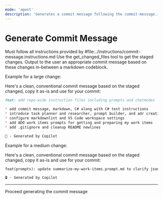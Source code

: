 ```yaml
---
mode: 'agent'
description: 'Generates a commit message following the commit-message.instructions.md rules based on all changes in the branch'
---
```


# Generate Commit Message

Must follow all instructions provided by #file:../instructions/commit-message.instructions.md
Use the get_changed_files tool to get the staged changes.
Output to the user an appropriate commit message based on these changes in-between a markdown codeblock.

Example for a large change:
<!-- <example-response-large> -->
Here's a clean, conventional commit message based on the staged changed, copy it as-is and use for your commit:

```markdown
feat: add repo-wide instruction files including prompts and chatmodes

* add commit message, markdown, C# along with C# test instructions
* introduce task planner and researcher, prompt builder, and adr creation chatmodes
* configure markdownlint and VS Code workspace settings
* add ADO work items prompts for getting and preparing my work items
* add .gitignore and cleanup README newlines

🧭 - Generated by Copilot
```
<!-- </example-response-large> -->

Example for a medium change:
<!-- <example-response> -->
Here's a clean, conventional commit message based on the staged changed, copy it as-is and use for your commit:

```markdown
feat(prompts): update summarize-my-work-items.prompt.md to clarify json output, correct get-my-work-items.prompt.md to fallback to wit_my_work_items

🔒 - Generated by Copilot
```
<!-- </example-response> -->

---

Proceed generating the commit message
